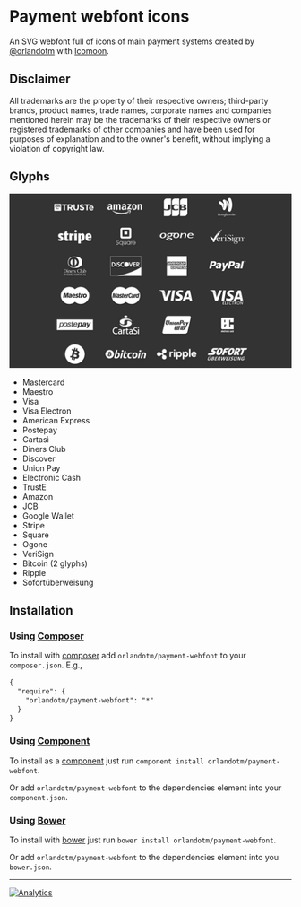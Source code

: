 Payment webfont icons
=====================

An SVG webfont full of icons of main payment systems created by [@orlandotm](http://twitter.com/orlandotm) with [Icomoon](http://icomoon.io).

Disclaimer
----------

All trademarks are the property of their respective owners; third-party brands, product names, trade names, corporate names and companies mentioned herein may be the trademarks of their respective owners or registered trademarks of other companies and have been used for purposes of explanation and to the owner's benefit, without implying a violation of copyright law.

Glyphs
------

![Payment webfont glyphs](preview.jpg "Payment webfont glyphs")

* Mastercard
* Maestro
* Visa
* Visa Electron
* American Express
* Postepay
* Cartasì
* Diners Club
* Discover
* Union Pay
* Electronic Cash
* TrustE
* Amazon
* JCB
* Google Wallet
* Stripe
* Square
* Ogone
* VeriSign
* Bitcoin (2 glyphs)
* Ripple
* Sofortüberweisung

Installation
------------

### Using [Composer](https://github.com/composer/composer)
    
To install with [composer](http://packagist.org/packages/orlandotm/payment-webfont) add `orlandotm/payment-webfont` to your `composer.json`. E.g.,

```
{
  "require": {
    "orlandotm/payment-webfont": "*"
  }
}
```

### Using [Component](http://component.io)
    
To install as a [component](https://github.com/component/component) just run `component install orlandotm/payment-webfont`.

Or add `orlandotm/payment-webfont` to the dependencies element into your `component.json`.

### Using [Bower](http://bower.io)

To install with [bower]() just run `bower install orlandotm/payment-webfont`.

Or add `orlandotm/payment-webfont` to the dependencies element into you `bower.json`.

---

[![Analytics](https://ga-beacon.appspot.com/UA-50602721-1/orlandotm/payment-webfonts)](https://github.com/igrigorik/ga-beacon)

